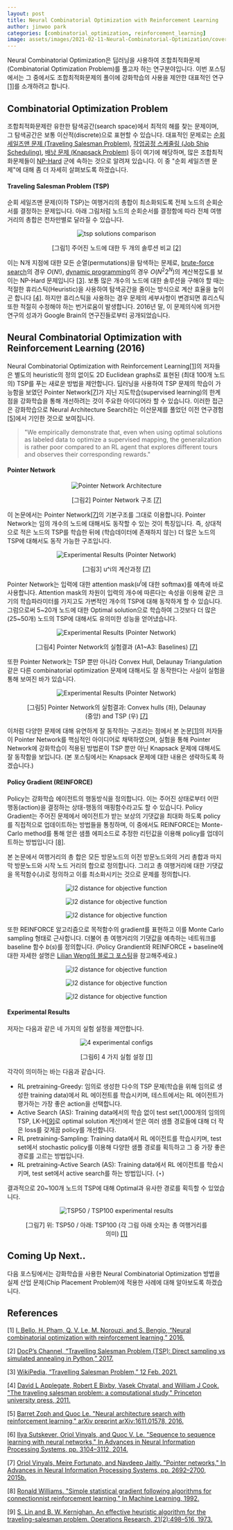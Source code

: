 ```yaml
---
layout: post
title: Neural Combinatorial Optimization with Reinforcement Learning
author: jinwoo park
categories: [combinatorial_optimization, reinforcement_learning]
image: assets/images/2021-02-11-Neural-Combinatorial-Optimization/cover.png
---
```


Neural Combinatorial Optimization은 딥러닝을 사용하여 조합최적화문제(Combinatorial Optimization Problem)를 풀고자 하는 연구분야입니다. 이번 포스팅에서는 그 중에서도 조합최적화문제의 풀이에 강화학습의 사용을 제안한 대표적인 연구[[1]](#ref-1)를 소개하려고 합니다.

## Combinatorial Optimization Problem

조합최적화문제란 유한한 탐색공간(search space)에서 최적의 해를 찾는 문제이며, 그 탐색공간은 보통 이산적(discrete)으로 표현할 수 있습니다. 대표적인 문제로는 [순회 세일즈맨 문제 (Traveling Salesman Problem)](https://en.wikipedia.org/wiki/Travelling_salesman_problem), [작업공정 스케줄링 (Job Ship Scheduling)](https://en.wikipedia.org/wiki/Job_shop_scheduling), [배낭 문제 (Knapsack Problem)](https://en.wikipedia.org/wiki/Knapsack_problem) 등이 여기에 해당하며, 많은 조합최적화문제들이 [NP-Hard](https://en.wikipedia.org/wiki/NP-hardness) 군에 속하는 것으로 알려져 있습니다. 이 중 "순회 세일즈맨 문제"에 대해 좀 더 자세히 살펴보도록 하겠습니다.

#### Traveling Salesman Problem (TSP)

순회 세일즈맨 문제(이하 TSP)는 여행거리의 총합이 최소화되도록 전체 노드의 순회순서를 결정하는 문제입니다. 아래 그림처럼 노드의 순회순서를 결정함에 따라 전체 여행거리의 총합은 천차만별로 달라질 수 있습니다.

<figure class="image" style="align: center;">
<p align="center">
  <img src="/assets/images/2021-02-11-Neural-Combinatorial-Optimization/tsp.png" alt="tsp solutions comparison">
  <figcaption style="text-align: center;">[그림1] 주어진 노드에 대한 두 개의 솔루션 비교 <a href="#ref-2">[2]</a></figcaption>
</p>
</figure>


이는 N개 지점에 대한 모든 순열(permutations)을 탐색하는 문제로, [brute-force search](https://en.wikipedia.org/wiki/Brute-force_search)의 경우 $O(N!)$, [dynamic programming](https://en.wikipedia.org/wiki/Held%E2%80%93Karp_algorithm)의 경우 $O(N^2 2^N)$의 계산복잡도를 보이는 NP-Hard 문제입니다 [[3]](#ref-3). 보통 많은 개수의 노드에 대한 솔루션을 구해야 할 때는 적절한 휴리스틱(Heuristic)을 사용하여 탐색공간을 줄이는 방식으로 계산 효율을 높이곤 합니다 [[4]](#ref-4). 하지만 휴리스틱을 사용하는 경우 문제의 세부사항이 변경되면 휴리스틱 또한 적절히 수정해야 하는 번거로움이 발생합니다. 2016년 말, 이 문제의식에 의거한 연구의 성과가 Google Brain의 연구진들로부터 공개되었습니다.

## Neural Combinatorial Optimization with Reinforcement Learning (2016)

Neural Combinatorial Optimization with Reinforcement Learning[[1]](#ref-1)의 저자들은 별도의 heuristic의 정의 없이도 2D Euclidean graphs로 표현된 (최대 100개 노드의) TSP를 푸는 새로운 방법을 제안합니다. 딥러닝을 사용하여 TSP 문제의 학습이 가능함을 보였던 Pointer Network[[7]](#ref-7)가 지닌 지도학습(supervised learning)의 한계점을 강화학습을 통해 개선하려는 것이 주요한 아이디어라 할 수 있습니다. 이러한 접근은 강화학습으로 Neural Architecture Search라는 이산문제를 풀었던 이전 연구경험[[5]](#ref-5)에서 기인한 것으로 보여집니다.

> "We empirically demonstrate that, even when using optimal solutions as labeled data to optimize a supervised mapping, the generalization is rather poor compared to an RL agent that explores different tours and observes their corresponding rewards."

#### Pointer Network

<figure class="image" style="align: center;">
<p align="center">
  <img src="/assets/images/2021-02-11-Neural-Combinatorial-Optimization/pointer_network_1.png" alt="Pointer Network Architecture">
  <figcaption style="text-align: center;">[그림2] Pointer Network 구조 <a href="#ref-7">[7]</a></figcaption>
</p>
</figure>

이 논문에서는 Pointer Network[[7]](#ref-7)의 기본구조를 그대로 이용합니다. Pointer Network는 임의 개수의 노드에 대해서도 동작할 수 있는 것이 특징입니다. 즉, 상대적으로 적은 노드의 TSP를 학습한 뒤에 (학습데이터에 존재하지 않는) 더 많은 노드의 TSP에 대해서도 동작 가능한 구조입니다.

<figure class="image" style="align: center;">
<p align="center">
  <img src="/assets/images/2021-02-11-Neural-Combinatorial-Optimization/pointer_network_5.png" alt="Experimental Results (Pointer Network)">
  <figcaption style="text-align: center;">[그림3] u^i의 계산과정 <a href="#ref-7">[7]</a></figcaption>
</p>
</figure>


Pointer Network는 입력에 대한 attention mask($u^i$에 대한 softmax)를 예측에 바로 사용합니다. Attention mask의 차원이 입력의 개수에 따른다는 속성을 이용해 같은 크기의 학습파라미터를 가지고도 가변적인 개수의 TSP에 대해 동작하게 할 수 있습니다. 그럼으로써 5~20개 노드에 대한 Optimal solution으로 학습하여 그것보다 더 많은 (25~50개) 노드의 TSP에 대해서도 유의미한 성능을 얻어냈습니다.

<figure class="image" style="align: center;">
<p align="center">
  <img src="/assets/images/2021-02-11-Neural-Combinatorial-Optimization/pointer_network_3.png" alt="Experimental Results (Pointer Network)">
  <figcaption style="text-align: center;">[그림4] Pointer Network의 실험결과 (A1~A3: Baselines) <a href="#ref-7">[7]</a></figcaption>
</p>
</figure>

또한 Pointer Network는 TSP 뿐만 아니라 Convex Hull, Delaunay Triangulation 같은 다른 combinatorial optimization 문제에 대해서도 잘 동작한다는 사실이 실험을 통해 보여진 바가 있습니다. 

<figure class="image" style="align: center;">
<p align="center">
  <img src="/assets/images/2021-02-11-Neural-Combinatorial-Optimization/pointer_network_4.png" alt="Experimental Results (Pointer Network)">
  <figcaption style="text-align: center;">[그림5] Pointer Network의 실험결과: Convex hulls (좌), Delaunay (중앙) and TSP (우) <a href="#ref-7">[7]</a></figcaption>
</p>
</figure>

이처럼 다양한 문제에 대해 유연하게 잘 동작하는 구조라는 점에서 본 논문[[1]](#ref-1)의 저자들이 Pointer Network를 핵심적인 아이디어로 채택하였으며, 실험을 통해 Pointer Network에 강화학습이 적용된 방법론이 TSP 뿐만 아닌 Knapsack 문제에 대해서도 잘 동작함을 보입니다. (본 포스팅에서는 Knapsack 문제에 대한 내용은 생략하도록 하겠습니다.)

#### Policy Gradient (REINFORCE)

Policy는 강화학습 에이전트의 행동방식을 정의합니다. 이는 주어진 상태로부터 어떤 행동(action)을 결정하는 상태-행동의 매핑함수라고도 할 수 있습니다. Policy Gradient는 주어진 문제에서 에이전트가 받는 보상의 기댓값을 최대화 하도록 policy를 직접적으로 업데이트하는 방법들을 통칭하며, 이 중에서도 REINFORCE는 Monte-Carlo method를 통해 얻은 샘플 에피소드로 추정한 리턴값을 이용해 policy를 업데이트하는 방법입니다 [[8]](#ref-8).

본 논문에서 여행거리의 총 합은 모든 방문노드의 이전 방문노드와의 거리 총합과 마지막 방문노드와 시작 노드 거리의 합으로 정의합니다. 그리고 총 여행거리에 대한 기댓값을 목적함수(J)로 정의하고 이를 최소화시키는 것으로 문제를 정의합니다.

<figure class="image" style="align: center;">
<p align="center">
  <img src="/assets/images/2021-02-11-Neural-Combinatorial-Optimization/nco_objective.png" alt="l2 distance for objective function">
</p>
</figure>

<figure class="image" style="align: center;">
<p align="center">
  <img src="/assets/images/2021-02-11-Neural-Combinatorial-Optimization/nco_form_2.png" alt="l2 distance for objective function">
</p>
</figure>
<figure class="image" style="align: center;">
<p align="center">
  <img src="/assets/images/2021-02-11-Neural-Combinatorial-Optimization/nco_form_3.png" alt="l2 distance for objective function">
</p>
</figure>


또한 REINFORCE 알고리즘으로 목적함수의 gradient를 표현하고 이를 Monte Carlo sampling 형태로 근사합니다. 더불어 총 여행거리의 기댓값을 예측하는 네트워크를 baseline 함수 $b(s)$를 정의합니다. (Policy Grandient와 REINFORCE + baseline에 대한 자세한 설명은 [Lilian Weng의 블로그 포스팅](https://lilianweng.github.io/lil-log/2018/04/08/policy-gradient-algorithms.html)을 참고해주세요.)

<figure class="image" style="align: center;">
<p align="center">
  <img src="/assets/images/2021-02-11-Neural-Combinatorial-Optimization/nco_form_4.png" alt="l2 distance for objective function">
</p>
</figure>

<figure class="image" style="align: center;">
<p align="center">
  <img src="/assets/images/2021-02-11-Neural-Combinatorial-Optimization/nco_form_4_2.png" alt="l2 distance for objective function">
</p>
</figure>
<figure class="image" style="align: center;">
<p align="center">
  <img src="/assets/images/2021-02-11-Neural-Combinatorial-Optimization/nco_form_5.png" alt="l2 distance for objective function">
</p>
</figure>


#### Experimental Results

저자는 다음과 같은 네 가지의 실험 설정을 제안합니다.

<figure class="image" style="align: center;">
<p align="center">
  <img src="/assets/images/2021-02-11-Neural-Combinatorial-Optimization/experiment_config.png" alt="4 experimental configs">
</p>
  <figcaption style="text-align: center;">[그림6] 4 가지 실험 설정 <a href="#ref-1">[1]</a></figcaption>
</figure>


각각이 의미하는 바는 다음과 같습니다.

* RL pretraining-Greedy: 임의로 생성한 다수의 TSP 문제(학습을 위해 임의로 생성한 training data)에서 RL 에이전트를 학습시키며, 테스트에서는 RL 에이전트가 평가하는 가장 좋은 action을 선택합니다.
* Active Search (AS): Training data에서의 학습 없이 test set(1,000개의 임의의 TSP,  LK-H[[9]](#ref-9)로 optimal solution 계산)에서 얻은 여러 샘플 경로들에 대해 더 작은 loss를 갖게끔 policy를 개선합니다.
* RL pretraining-Sampling: Training data에서 RL 에이전트를 학습시키며, test set에서 stochastic policy를 이용해  다양한 샘플 경로를 획득하고 그 중 가장 좋은 경로를 고르는 방법입니다.
* RL pretraining-Active Search (AS): Training data에서 RL 에이전트를 학습시키며, test set에서 active search를 하는 방법입니다. ($\star$)

결과적으로 20~100개 노드의 TSP에 대해 Optimal과 유사한 경로를 획득할 수 있었습니다.

<figure class="image" style="align: center;">
<p align="center">
  <img src="/assets/images/2021-02-11-Neural-Combinatorial-Optimization/nco_result.png" alt="TSP50 / TSP100 experimental results">
</p>
  <figcaption style="text-align: center;">[그림7] 위: TSP50 / 아래: TSP100 (각 그림 아래 숫자는 총 여행거리를 의미) <a href="#ref-1">[1]</a></figcaption>
</figure>


## Coming Up Next..

다음 포스팅에서는 강화학습을 사용한 Neural Combinatorial Optimization 방법을 실제 산업 문제(Chip Placement Problem)에 적용한 사례에 대해 알아보도록 하겠습니다.


## References

<a name="ref-1">[1]</a>  [I. Bello, H. Pham, Q. V. Le, M. Norouzi, and S. Bengio, “Neural combinatorial optimization with reinforcement learning,” 2016.](https://arxiv.org/abs/1611.09940)

<a name="ref-2">[2]</a>  [DocP’s Channel, “Travelling Salesman Problem (TSP): Direct sampling vs simulated annealing in Python,” 2017.](https://youtu.be/2iBR8v2i0pM)

<a name="ref-3">[3]</a>  [WikiPedia, “Travelling Salesman Problem,” 12 Feb. 2021.](https://en.wikipedia.org/wiki/Travelling_salesman_problem#Exact_algorithms)

<a name="ref-4">[4]</a>  [David L Applegate, Robert E Bixby, Vasek Chvatal, and William J Cook. "The traveling salesman problem: a computational study," Princeton university press, 2011.](https://www.jstor.org/stable/j.ctt7s8xg)

<a name="ref-5">[5]</a>  [Barret Zoph and Quoc Le. "Neural architecture search with reinforcement learning," arXiv preprint arXiv:1611.01578, 2016.](https://arxiv.org/abs/1611.01578)

<a name="ref-6">[6]</a>  [Ilya Sutskever, Oriol Vinyals, and Quoc V. Le. "Sequence to sequence learning with neural networks," In Advances in Neural Information Processing Systems, pp. 3104–3112, 2014.](https://dl.acm.org/doi/10.5555/2969033.2969173)

<a name="ref-7">[7]</a>  [Oriol Vinyals, Meire Fortunato, and Navdeep Jaitly. "Pointer networks," In Advances in Neural Information Processing Systems, pp. 2692–2700, 2015b.](https://proceedings.neurips.cc/paper/2015/file/29921001f2f04bd3baee84a12e98098f-Paper.pdf)

<a name="ref-8">[8]</a>  [Ronald Williams. "Simple statistical gradient following algorithms for connectionnist reinforcement learning," In Machine Learning, 1992.](https://link.springer.com/article/10.1007/BF00992696)

<a name="ref-9">[9]</a>  [S. Lin and B. W. Kernighan. An effective heuristic algorithm for the traveling-salesman problem. Operations Research, 21(2):498–516, 1973.](https://pdfs.semanticscholar.org/88c3/ae44f61301aa2974f4e65f73d17f5944c0bb.pdf)